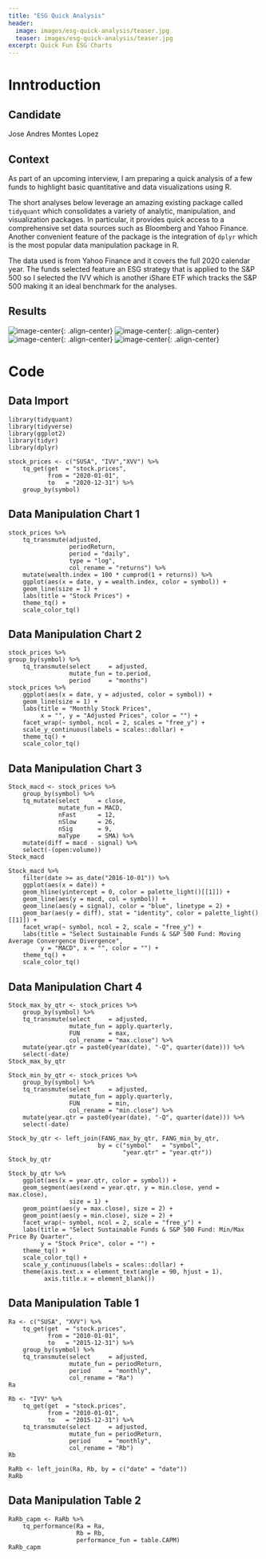 ```yaml
---
title: "ESG Quick Analysis"
header:
  image: images/esg-quick-analysis/teaser.jpg
  teaser: images/esg-quick-analysis/teaser.jpg
excerpt: Quick Fun ESG Charts 
---
```


# Inntroduction

## Candidate

Jose Andres Montes Lopez

## Context

As part of an upcoming interview, I am preparing a quick analysis of a few funds to highlight 
basic quantitative and data visualizations using R.

The short analyses below leverage an amazing existing package called `tidyquant` which consolidates
a variety of analytic, manipulation, and visualization packages. In particular, it provides quick access
to a comprehensive set data sources such as Bloomberg and Yahoo Finance. Another convenient feature of the package is the integration of `dplyr` which is the most popular data manipulation package in R. 

The data used is from Yahoo Finance and it covers the full 2020 calendar year. The funds selected feature an ESG strategy that is applied to the S&P 500 so I selected the IVV which is another iShare ETF which tracks the S&P 500 making it an ideal benchmark for the analyses.

## Results

![image-center](/images/esg-quick-analysis/chart-1.png){: .align-center}
![image-center](/images/esg-quick-analysis/chart-2.png){: .align-center}
![image-center](/images/esg-quick-analysis/chart-3.png){: .align-center}
![image-center](/images/esg-quick-analysis/chart-4.png){: .align-center}

# Code

## Data Import

```
library(tidyquant)
library(tidyverse)
library(ggplot2)
library(tidyr)
library(dplyr)
```

```
stock_prices <- c("SUSA", "IVV","XVV") %>%
    tq_get(get  = "stock.prices",
           from = "2020-01-01",
           to   = "2020-12-31") %>%
    group_by(symbol) 
```

## Data Manipulation Chart 1

```
stock_prices %>%
    tq_transmute(adjusted, 
                 periodReturn, 
                 period = "daily", 
                 type = "log", 
                 col_rename = "returns") %>%
    mutate(wealth.index = 100 * cumprod(1 + returns)) %>%
    ggplot(aes(x = date, y = wealth.index, color = symbol)) +
    geom_line(size = 1) +
    labs(title = "Stock Prices") +
    theme_tq() + 
    scale_color_tq()
```

## Data Manipulation Chart 2

```
stock_prices %>%
group_by(symbol) %>%
    tq_transmute(select     = adjusted, 
                 mutate_fun = to.period, 
                 period     = "months")
stock_prices %>%
    ggplot(aes(x = date, y = adjusted, color = symbol)) +
    geom_line(size = 1) +
    labs(title = "Monthly Stock Prices",
         x = "", y = "Adjusted Prices", color = "") +
    facet_wrap(~ symbol, ncol = 2, scales = "free_y") +
    scale_y_continuous(labels = scales::dollar) +
    theme_tq() + 
    scale_color_tq()
```

## Data Manipulation Chart 3

```
Stock_macd <- stock_prices %>%
    group_by(symbol) %>%
    tq_mutate(select     = close, 
              mutate_fun = MACD, 
              nFast      = 12, 
              nSlow      = 26, 
              nSig       = 9, 
              maType     = SMA) %>%
    mutate(diff = macd - signal) %>%
    select(-(open:volume))
Stock_macd
```

```
Stock_macd %>%
    filter(date >= as_date("2016-10-01")) %>%
    ggplot(aes(x = date)) + 
    geom_hline(yintercept = 0, color = palette_light()[[1]]) +
    geom_line(aes(y = macd, col = symbol)) +
    geom_line(aes(y = signal), color = "blue", linetype = 2) +
    geom_bar(aes(y = diff), stat = "identity", color = palette_light()[[1]]) +
    facet_wrap(~ symbol, ncol = 2, scale = "free_y") +
    labs(title = "Select Sustainable Funds & S&P 500 Fund: Moving Average Convergence Divergence",
         y = "MACD", x = "", color = "") +
    theme_tq() +
    scale_color_tq()
```

## Data Manipulation Chart 4

```
Stock_max_by_qtr <- stock_prices %>%
    group_by(symbol) %>%
    tq_transmute(select     = adjusted, 
                 mutate_fun = apply.quarterly, 
                 FUN        = max, 
                 col_rename = "max.close") %>%
    mutate(year.qtr = paste0(year(date), "-Q", quarter(date))) %>%
    select(-date)
Stock_max_by_qtr

Stock_min_by_qtr <- stock_prices %>%
    group_by(symbol) %>%
    tq_transmute(select     = adjusted, 
                 mutate_fun = apply.quarterly, 
                 FUN        = min, 
                 col_rename = "min.close") %>%
    mutate(year.qtr = paste0(year(date), "-Q", quarter(date))) %>%
    select(-date)

Stock_by_qtr <- left_join(FANG_max_by_qtr, FANG_min_by_qtr,
                         by = c("symbol"   = "symbol",
                                "year.qtr" = "year.qtr"))
Stock_by_qtr
```

```
Stock_by_qtr %>%
    ggplot(aes(x = year.qtr, color = symbol)) +
    geom_segment(aes(xend = year.qtr, y = min.close, yend = max.close),
                 size = 1) +
    geom_point(aes(y = max.close), size = 2) +
    geom_point(aes(y = min.close), size = 2) +
    facet_wrap(~ symbol, ncol = 2, scale = "free_y") +
    labs(title = "Select Sustainable Funds & S&P 500 Fund: Min/Max Price By Quarter",
         y = "Stock Price", color = "") +
    theme_tq() +
    scale_color_tq() +
    scale_y_continuous(labels = scales::dollar) +
    theme(axis.text.x = element_text(angle = 90, hjust = 1),
          axis.title.x = element_blank())
```

## Data Manipulation Table 1 

```
Ra <- c("SUSA", "XVV") %>%
    tq_get(get  = "stock.prices",
           from = "2010-01-01",
           to   = "2015-12-31") %>%
    group_by(symbol) %>%
    tq_transmute(select     = adjusted, 
                 mutate_fun = periodReturn, 
                 period     = "monthly", 
                 col_rename = "Ra")
Ra

Rb <- "IVV" %>%
    tq_get(get  = "stock.prices",
           from = "2010-01-01",
           to   = "2015-12-31") %>%
    tq_transmute(select     = adjusted, 
                 mutate_fun = periodReturn, 
                 period     = "monthly", 
                 col_rename = "Rb")
Rb

RaRb <- left_join(Ra, Rb, by = c("date" = "date"))
RaRb
```

## Data Manipulation Table 2

```
RaRb_capm <- RaRb %>%
    tq_performance(Ra = Ra, 
                   Rb = Rb, 
                   performance_fun = table.CAPM)
RaRb_capm
```